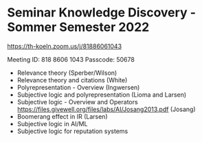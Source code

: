 # Seminar Knowledge Discovery - Sommer Semester 2022

https://th-koeln.zoom.us/j/81886061043

Meeting ID: 818 8606 1043
Passcode: 50678

* Relevance theory (Sperber/Wilson)
* Relevance theory and citations (White)
* Polyrepresentation - Overview (Ingwersen)
* Subjective logic and polyrepresentation (Lioma and Larsen)
* Subjective logic - Overview and Operators https://files.givewell.org/files/labs/AI/Josang2013.pdf (Josang)
* Boomerang effect in IR (Larsen)
* Subjective logic in AI/ML
* Subjective logic for reputation systems 
